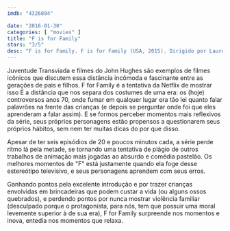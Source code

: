 ```yaml
---
imdb: "4326894"

date: "2016-01-30"
categories: [ "movies" ]
title: "F is for Family"
stars: "3/5"
desc: "F is for Family. F is for Family (USA, 2015). Dirigido por Laurent Nicolas, Benjamin Marsaud. Escrito por Bill Burr, Michael Price, David Richardson. Com Bill Burr, Laura Dern, Justin Long, Debi Derryberry, Sam Rockwell, Haley Reinhart, Mo Collins, Trevor Devall, Phil Hendrie."
---
```

Juventude Transviada e filmes do John Hughes são exemplos de filmes icônicos que discutem essa distância incômoda e fascinante entre as gerações de pais e filhos. F for Family é a tentativa da Netflix de mostrar isso E a distância que nos separa dos costumes de uma era: os (hoje) controversos anos 70, onde fumar em qualquer lugar era tão lei quanto falar palavrões na frente das crianças (e depois se perguntar onde foi que eles aprenderam a falar assim). E se formos perceber momentos mais reflexivos da série, seus próprios personagens estão propensos a questionarem seus próprios hábitos, sem nem ter muitas dicas do por que disso.

Apesar de ter seis episódios de 20 e poucos minutos cada, a série perde ritmo lá pela metade, se tornando uma tentativa de plágio de outros trabalhos de animação mais jogadas ao absurdo e comédia pastelão. Os melhores momentos de "F" está justamente quando ela foge desse estereótipo televisivo, e seus personagens aprendem com seus erros.

Ganhando pontos pela excelente introdução e por trazer crianças envolvidas em brincadeiras que podem custar a vida (ou alguns ossos quebrados), e perdendo pontos por nunca mostrar violência familiar (desculpado porque o protagonista, para nós, tem que possuir uma moral levemente superior à de sua era), F for Family surpreende nos momentos e inova, entedia nos momentos que relaxa.
